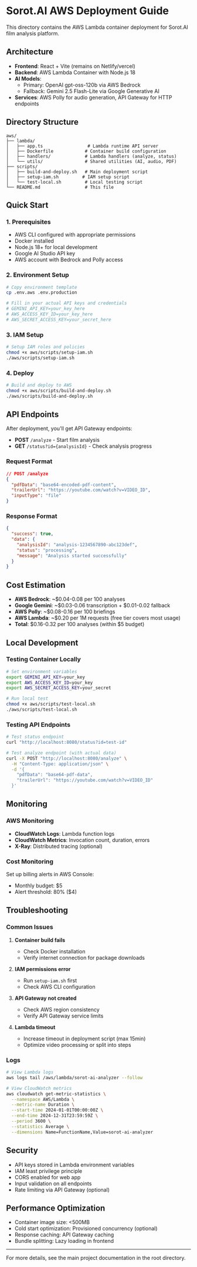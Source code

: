 # Sorot.AI AWS Deployment Guide

This directory contains the AWS Lambda container deployment for Sorot.AI film analysis platform.

## Architecture

- **Frontend**: React + Vite (remains on Netlify/vercel)
- **Backend**: AWS Lambda Container with Node.js 18
- **AI Models**:
  - Primary: OpenAI gpt-oss-120b via AWS Bedrock
  - Fallback: Gemini 2.5 Flash-Lite via Google Generative AI
- **Services**: AWS Polly for audio generation, API Gateway for HTTP endpoints

## Directory Structure

```
aws/
├── lambda/
│   ├── app.ts                 # Lambda runtime API server
│   ├── Dockerfile            # Container build configuration
│   ├── handlers/             # Lambda handlers (analyze, status)
│   └── utils/                # Shared utilities (AI, audio, PDF)
├── scripts/
│   ├── build-and-deploy.sh   # Main deployment script
│   ├── setup-iam.sh         # IAM setup script
│   └── test-local.sh         # Local testing script
└── README.md                 # This file
```

## Quick Start

### 1. Prerequisites

- AWS CLI configured with appropriate permissions
- Docker installed
- Node.js 18+ for local development
- Google AI Studio API key
- AWS account with Bedrock and Polly access

### 2. Environment Setup

```bash
# Copy environment template
cp .env.aws .env.production

# Fill in your actual API keys and credentials
# GEMINI_API_KEY=your_key_here
# AWS_ACCESS_KEY_ID=your_key_here
# AWS_SECRET_ACCESS_KEY=your_secret_here
```

### 3. IAM Setup

```bash
# Setup IAM roles and policies
chmod +x aws/scripts/setup-iam.sh
./aws/scripts/setup-iam.sh
```

### 4. Deploy

```bash
# Build and deploy to AWS
chmod +x aws/scripts/build-and-deploy.sh
./aws/scripts/build-and-deploy.sh
```

## API Endpoints

After deployment, you'll get API Gateway endpoints:

- **POST** `/analyze` - Start film analysis
- **GET** `/status?id={analysisId}` - Check analysis progress

### Request Format

```json
// POST /analyze
{
  "pdfData": "base64-encoded-pdf-content",
  "trailerUrl": "https://youtube.com/watch?v=VIDEO_ID",
  "inputType": "file"
}
```

### Response Format

```json
{
  "success": true,
  "data": {
    "analysisId": "analysis-1234567890-abc123def",
    "status": "processing",
    "message": "Analysis started successfully"
  }
}
```

## Cost Estimation

- **AWS Bedrock**: ~$0.04-0.08 per 100 analyses
- **Google Gemini**: ~$0.03-0.06 transcription + $0.01-0.02 fallback
- **AWS Polly**: ~$0.08-0.16 per 100 briefings
- **AWS Lambda**: ~$0.20 per 1M requests (free tier covers most usage)
- **Total**: $0.16-0.32 per 100 analyses (within $5 budget)

## Local Development

### Testing Container Locally

```bash
# Set environment variables
export GEMINI_API_KEY=your_key
export AWS_ACCESS_KEY_ID=your_key
export AWS_SECRET_ACCESS_KEY=your_secret

# Run local test
chmod +x aws/scripts/test-local.sh
./aws/scripts/test-local.sh
```

### Testing API Endpoints

```bash
# Test status endpoint
curl "http://localhost:8080/status?id=test-id"

# Test analyze endpoint (with actual data)
curl -X POST "http://localhost:8080/analyze" \
  -H "Content-Type: application/json" \
  -d '{
    "pdfData": "base64-pdf-data",
    "trailerUrl": "https://youtube.com/watch?v=VIDEO_ID"
  }'
```

## Monitoring

### AWS Monitoring

- **CloudWatch Logs**: Lambda function logs
- **CloudWatch Metrics**: Invocation count, duration, errors
- **X-Ray**: Distributed tracing (optional)

### Cost Monitoring

Set up billing alerts in AWS Console:
- Monthly budget: $5
- Alert threshold: 80% ($4)

## Troubleshooting

### Common Issues

1. **Container build fails**
   - Check Docker installation
   - Verify internet connection for package downloads

2. **IAM permissions error**
   - Run `setup-iam.sh` first
   - Check AWS CLI configuration

3. **API Gateway not created**
   - Check AWS region consistency
   - Verify API Gateway service limits

4. **Lambda timeout**
   - Increase timeout in deployment script (max 15min)
   - Optimize video processing or split into steps

### Logs

```bash
# View Lambda logs
aws logs tail /aws/lambda/sorot-ai-analyzer --follow

# View CloudWatch metrics
aws cloudwatch get-metric-statistics \
  --namespace AWS/Lambda \
  --metric-name Duration \
  --start-time 2024-01-01T00:00:00Z \
  --end-time 2024-12-31T23:59:59Z \
  --period 3600 \
  --statistics Average \
  --dimensions Name=FunctionName,Value=sorot-ai-analyzer
```

## Security

- API keys stored in Lambda environment variables
- IAM least privilege principle
- CORS enabled for web app
- Input validation on all endpoints
- Rate limiting via API Gateway (optional)

## Performance Optimization

- Container image size: <500MB
- Cold start optimization: Provisioned concurrency (optional)
- Response caching: API Gateway caching
- Bundle splitting: Lazy loading in frontend

---

For more details, see the main project documentation in the root directory.
